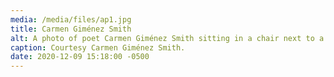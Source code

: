 ```yaml
---
media: /media/files/ap1.jpg
title: Carmen Giménez Smith
alt: A photo of poet Carmen Giménez Smith sitting in a chair next to a dog.
caption: Courtesy Carmen Giménez Smith.
date: 2020-12-09 15:18:00 -0500
---
```

